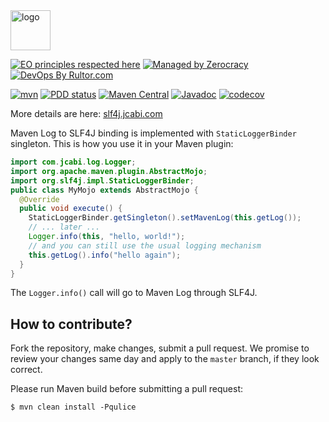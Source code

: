 <img alt="logo" src="http://img.jcabi.com/logo-square.svg" width="64px" height="64px" />

[![EO principles respected here](https://www.elegantobjects.org/badge.svg)](https://www.elegantobjects.org)
[![Managed by Zerocracy](https://www.0crat.com/badge/C3RUBL5H9.svg)](https://www.0crat.com/p/C3RUBL5H9)
[![DevOps By Rultor.com](http://www.rultor.com/b/jcabi/jcabi-maven-slf4j)](http://www.rultor.com/p/jcabi/jcabi-maven-slf4j)

[![mvn](https://github.com/jcabi/jcabi-maven-slf4j/actions/workflows/mvn.yml/badge.svg)](https://github.com/jcabi/jcabi-maven-slf4j/actions/workflows/mvn.yml)
[![PDD status](http://www.0pdd.com/svg?name=jcabi/jcabi-maven-slf4j)](http://www.0pdd.com/p?name=jcabi/jcabi-maven-slf4j)
[![Maven Central](https://maven-badges.herokuapp.com/maven-central/com.jcabi/jcabi-maven-slf4j/badge.svg)](https://maven-badges.herokuapp.com/maven-central/com.jcabi/jcabi-maven-slf4j)
[![Javadoc](https://javadoc.io/badge/com.jcabi/jcabi-maven-slf4j.svg)](http://www.javadoc.io/doc/com.jcabi/jcabi-maven-slf4j)
[![codecov](https://codecov.io/gh/jcabi/jcabi-maven-slf4j/branch/master/graph/badge.svg)](https://codecov.io/gh/jcabi/jcabi-maven-slf4j)

More details are here: [slf4j.jcabi.com](https://slf4j.jcabi.com/index.html)

Maven Log to SLF4J binding is implemented with
`StaticLoggerBinder` singleton. This is how you use it in your Maven plugin:

```java
import com.jcabi.log.Logger;
import org.apache.maven.plugin.AbstractMojo;
import org.slf4j.impl.StaticLoggerBinder;
public class MyMojo extends AbstractMojo {
  @Override
  public void execute() {
    StaticLoggerBinder.getSingleton().setMavenLog(this.getLog());
    // ... later ...
    Logger.info(this, "hello, world!");
    // and you can still use the usual logging mechanism
    this.getLog().info("hello again");
  }
}
```

The `Logger.info()` call will go to Maven Log through SLF4J.

## How to contribute?

Fork the repository, make changes, submit a pull request.
We promise to review your changes same day and apply to
the `master` branch, if they look correct.

Please run Maven build before submitting a pull request:

```
$ mvn clean install -Pqulice
```
